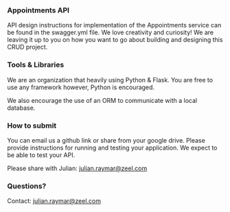 ### Appointments API

API design instructions for implementation of the Appointments service can be found in the swagger.yml file.
We love creativity and curiosity! We are leaving it up to you on how you want to go about
building and designing this CRUD project.

### Tools & Libraries

We are an organization that heavily using Python & Flask. You are free to use any framework
however, Python is encouraged.

We also encourage the use of an ORM to communicate with a local database.

### How to submit

You can email us a github link or share from your google drive.
Please provide instructions for running and testing your application.
We expect to be able to test your API.

Please share with Julian: julian.raymar@zeel.com

### Questions?

Contact:
julian.raymar@zeel.com
